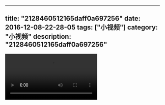 
---
title: "2128460512165daff0a697256"
date: 2016-12-08-22-28-05
tags: ["小视频"]
category: "小视频"
description: "2128460512165daff0a697256"
---
<video src="http://ohtsqip0g.bkt.clouddn.com/2128460512165daff0a697256.mp4" controls="controls"></video>

